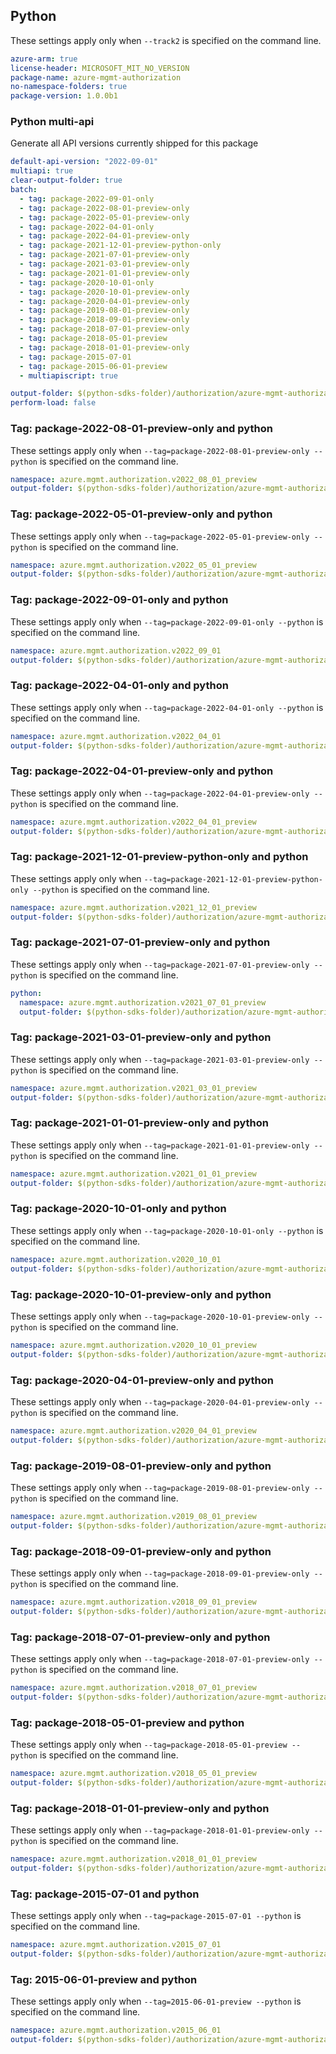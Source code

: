 ## Python

These settings apply only when `--track2` is specified on the command line.

``` yaml $(python)
azure-arm: true
license-header: MICROSOFT_MIT_NO_VERSION
package-name: azure-mgmt-authorization
no-namespace-folders: true
package-version: 1.0.0b1
```

### Python multi-api

Generate all API versions currently shipped for this package

```yaml $(python)
default-api-version: "2022-09-01"
multiapi: true
clear-output-folder: true
batch:
  - tag: package-2022-09-01-only
  - tag: package-2022-08-01-preview-only
  - tag: package-2022-05-01-preview-only
  - tag: package-2022-04-01-only
  - tag: package-2022-04-01-preview-only
  - tag: package-2021-12-01-preview-python-only
  - tag: package-2021-07-01-preview-only
  - tag: package-2021-03-01-preview-only
  - tag: package-2021-01-01-preview-only
  - tag: package-2020-10-01-only
  - tag: package-2020-10-01-preview-only
  - tag: package-2020-04-01-preview-only
  - tag: package-2019-08-01-preview-only
  - tag: package-2018-09-01-preview-only
  - tag: package-2018-07-01-preview-only
  - tag: package-2018-05-01-preview
  - tag: package-2018-01-01-preview-only
  - tag: package-2015-07-01
  - tag: package-2015-06-01-preview
  - multiapiscript: true
```
``` yaml $(multiapiscript)
output-folder: $(python-sdks-folder)/authorization/azure-mgmt-authorization/azure/mgmt/authorization/
perform-load: false
```

### Tag: package-2022-08-01-preview-only and python

These settings apply only when `--tag=package-2022-08-01-preview-only --python` is specified on the command line.

``` yaml $(tag) == 'package-2022-08-01-preview-only' && $(python)
namespace: azure.mgmt.authorization.v2022_08_01_preview
output-folder: $(python-sdks-folder)/authorization/azure-mgmt-authorization/azure/mgmt/authorization/v2022_08_01_preview
```

### Tag: package-2022-05-01-preview-only and python

These settings apply only when `--tag=package-2022-05-01-preview-only --python` is specified on the command line.

``` yaml $(tag) == 'package-2022-05-01-preview-only' && $(python)
namespace: azure.mgmt.authorization.v2022_05_01_preview
output-folder: $(python-sdks-folder)/authorization/azure-mgmt-authorization/azure/mgmt/authorization/v2022_05_01_preview
```

### Tag: package-2022-09-01-only and python

These settings apply only when `--tag=package-2022-09-01-only --python` is specified on the command line.

``` yaml $(tag) == 'package-2022-09-01-only' && $(python)
namespace: azure.mgmt.authorization.v2022_09_01
output-folder: $(python-sdks-folder)/authorization/azure-mgmt-authorization/azure/mgmt/authorization/v2022_09_01
```

### Tag: package-2022-04-01-only and python

These settings apply only when `--tag=package-2022-04-01-only --python` is specified on the command line.

``` yaml $(tag) == 'package-2022-04-01-only' && $(python)
namespace: azure.mgmt.authorization.v2022_04_01
output-folder: $(python-sdks-folder)/authorization/azure-mgmt-authorization/azure/mgmt/authorization/v2022_04_01
```

### Tag: package-2022-04-01-preview-only and python

These settings apply only when `--tag=package-2022-04-01-preview-only --python` is specified on the command line.

``` yaml $(tag) == 'package-2022-04-01-preview-only' && $(python)
namespace: azure.mgmt.authorization.v2022_04_01_preview
output-folder: $(python-sdks-folder)/authorization/azure-mgmt-authorization/azure/mgmt/authorization/v2022_04_01_preview
```

### Tag: package-2021-12-01-preview-python-only and python

These settings apply only when `--tag=package-2021-12-01-preview-python-only --python` is specified on the command line.

``` yaml $(tag) == 'package-2021-12-01-preview-python-only' && $(python)
namespace: azure.mgmt.authorization.v2021_12_01_preview
output-folder: $(python-sdks-folder)/authorization/azure-mgmt-authorization/azure/mgmt/authorization/v2021_12_01_preview
```

### Tag: package-2021-07-01-preview-only and python

These settings apply only when `--tag=package-2021-07-01-preview-only --python` is specified on the command line.

``` yaml $(tag) == 'package-2021-07-01-preview-only' && $(python)
python:
  namespace: azure.mgmt.authorization.v2021_07_01_preview
  output-folder: $(python-sdks-folder)/authorization/azure-mgmt-authorization/azure/mgmt/authorization/v2021_07_01_preview
```

### Tag: package-2021-03-01-preview-only and python

These settings apply only when `--tag=package-2021-03-01-preview-only --python` is specified on the command line.

``` yaml $(tag) == 'package-2021-03-01-preview-only' && $(python)
namespace: azure.mgmt.authorization.v2021_03_01_preview
output-folder: $(python-sdks-folder)/authorization/azure-mgmt-authorization/azure/mgmt/authorization/v2021_03_01_preview
```

### Tag: package-2021-01-01-preview-only and python

These settings apply only when `--tag=package-2021-01-01-preview-only --python` is specified on the command line.

``` yaml $(tag) == 'package-2021-01-01-preview-only' && $(python)
namespace: azure.mgmt.authorization.v2021_01_01_preview
output-folder: $(python-sdks-folder)/authorization/azure-mgmt-authorization/azure/mgmt/authorization/v2021_01_01_preview
```

### Tag: package-2020-10-01-only and python

These settings apply only when `--tag=package-2020-10-01-only --python` is specified on the command line.

``` yaml $(tag) == 'package-2020-10-01-only' && $(python)
namespace: azure.mgmt.authorization.v2020_10_01
output-folder: $(python-sdks-folder)/authorization/azure-mgmt-authorization/azure/mgmt/authorization/v2020_10_01
```

### Tag: package-2020-10-01-preview-only and python

These settings apply only when `--tag=package-2020-10-01-preview-only --python` is specified on the command line.

``` yaml $(tag) == 'package-2020-10-01-preview-only' && $(python)
namespace: azure.mgmt.authorization.v2020_10_01_preview
output-folder: $(python-sdks-folder)/authorization/azure-mgmt-authorization/azure/mgmt/authorization/v2020_10_01_preview
```

### Tag: package-2020-04-01-preview-only and python

These settings apply only when `--tag=package-2020-04-01-preview-only --python` is specified on the command line.

``` yaml $(tag) == 'package-2020-04-01-preview-only' && $(python)
namespace: azure.mgmt.authorization.v2020_04_01_preview
output-folder: $(python-sdks-folder)/authorization/azure-mgmt-authorization/azure/mgmt/authorization/v2020_04_01_preview
```

### Tag: package-2019-08-01-preview-only and python

These settings apply only when `--tag=package-2019-08-01-preview-only --python` is specified on the command line.

``` yaml $(tag) == 'package-2019-08-01-preview-only' && $(python)
namespace: azure.mgmt.authorization.v2019_08_01_preview
output-folder: $(python-sdks-folder)/authorization/azure-mgmt-authorization/azure/mgmt/authorization/v2019_08_01_preview
```

### Tag: package-2018-09-01-preview-only and python

These settings apply only when `--tag=package-2018-09-01-preview-only --python` is specified on the command line.

``` yaml $(tag) == 'package-2018-09-01-preview-only' && $(python)
namespace: azure.mgmt.authorization.v2018_09_01_preview
output-folder: $(python-sdks-folder)/authorization/azure-mgmt-authorization/azure/mgmt/authorization/v2018_09_01_preview
```

### Tag: package-2018-07-01-preview-only and python

These settings apply only when `--tag=package-2018-07-01-preview-only --python` is specified on the command line.

``` yaml $(tag) == 'package-2018-07-01-preview-only' && $(python)
namespace: azure.mgmt.authorization.v2018_07_01_preview
output-folder: $(python-sdks-folder)/authorization/azure-mgmt-authorization/azure/mgmt/authorization/v2018_07_01_preview
```

### Tag: package-2018-05-01-preview and python

These settings apply only when `--tag=package-2018-05-01-preview --python` is specified on the command line.

``` yaml $(tag) == 'package-2018-05-01-preview' && $(python)
namespace: azure.mgmt.authorization.v2018_05_01_preview
output-folder: $(python-sdks-folder)/authorization/azure-mgmt-authorization/azure/mgmt/authorization/v2018_05_01_preview
```

### Tag: package-2018-01-01-preview-only and python

These settings apply only when `--tag=package-2018-01-01-preview-only --python` is specified on the command line.

``` yaml $(tag) == 'package-2018-01-01-preview-only' && $(python)
namespace: azure.mgmt.authorization.v2018_01_01_preview
output-folder: $(python-sdks-folder)/authorization/azure-mgmt-authorization/azure/mgmt/authorization/v2018_01_01_preview
```

### Tag: package-2015-07-01 and python

These settings apply only when `--tag=package-2015-07-01 --python` is specified on the command line.

``` yaml $(tag) == 'package-2015-07-01' && $(python)
namespace: azure.mgmt.authorization.v2015_07_01
output-folder: $(python-sdks-folder)/authorization/azure-mgmt-authorization/azure/mgmt/authorization/v2015_07_01
```

### Tag: 2015-06-01-preview and python

These settings apply only when `--tag=2015-06-01-preview --python` is specified on the command line.

``` yaml $(tag) == 'package-2015-06-01-preview' && $(python)
namespace: azure.mgmt.authorization.v2015_06_01
output-folder: $(python-sdks-folder)/authorization/azure-mgmt-authorization/azure/mgmt/authorization/v2015_06_01
```
